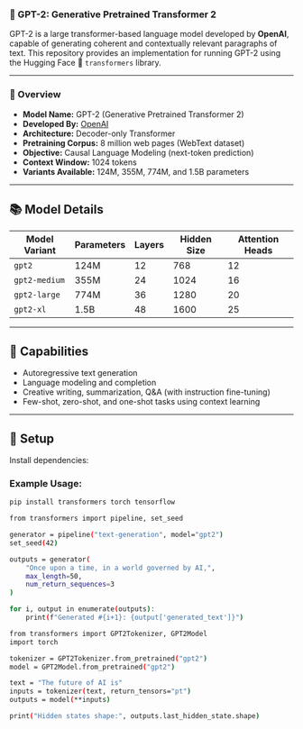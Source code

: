 ### 🧠 GPT-2: Generative Pretrained Transformer 2

GPT-2 is a large transformer-based language model developed by **OpenAI**, capable of generating coherent and contextually relevant paragraphs of text. This repository provides an implementation for running GPT-2 using the Hugging Face 🤗 `transformers` library.

---

### 📌 Overview

- **Model Name:** GPT-2 (Generative Pretrained Transformer 2)  
- **Developed By:** [OpenAI](https://openai.com/research/gpt-2)  
- **Architecture:** Decoder-only Transformer  
- **Pretraining Corpus:** 8 million web pages (WebText dataset)  
- **Objective:** Causal Language Modeling (next-token prediction)  
- **Context Window:** 1024 tokens  
- **Variants Available:** 124M, 355M, 774M, and 1.5B parameters

---

## 📚 Model Details

| Model Variant   | Parameters | Layers | Hidden Size | Attention Heads |
|----------------|------------|--------|--------------|------------------|
| `gpt2`         | 124M       | 12     | 768          | 12               |
| `gpt2-medium`  | 355M       | 24     | 1024         | 16               |
| `gpt2-large`   | 774M       | 36     | 1280         | 20               |
| `gpt2-xl`      | 1.5B       | 48     | 1600         | 25               |

---

## 🧪 Capabilities

- Autoregressive text generation
- Language modeling and completion
- Creative writing, summarization, Q&A (with instruction fine-tuning)
- Few-shot, zero-shot, and one-shot tasks using context learning

---

## 🔧 Setup

Install dependencies:


### Example Usage:

```bash
pip install transformers torch tensorflow
```

```bash
from transformers import pipeline, set_seed

generator = pipeline("text-generation", model="gpt2")
set_seed(42)

outputs = generator(
    "Once upon a time, in a world governed by AI,", 
    max_length=50, 
    num_return_sequences=3
)

for i, output in enumerate(outputs):
    print(f"Generated #{i+1}: {output['generated_text']}")
```

```bash
from transformers import GPT2Tokenizer, GPT2Model
import torch

tokenizer = GPT2Tokenizer.from_pretrained("gpt2")
model = GPT2Model.from_pretrained("gpt2")

text = "The future of AI is"
inputs = tokenizer(text, return_tensors="pt")
outputs = model(**inputs)

print("Hidden states shape:", outputs.last_hidden_state.shape)
```
